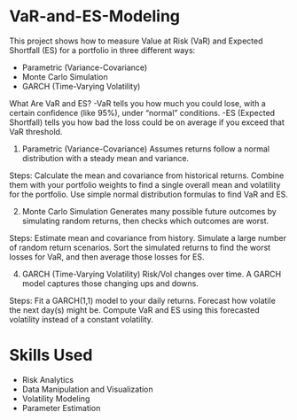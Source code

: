 # VaR-and-ES-Modeling

This project shows how to measure Value at Risk (VaR) and Expected Shortfall (ES) for a portfolio in three different ways:

- Parametric (Variance-Covariance)
- Monte Carlo Simulation
- GARCH (Time-Varying Volatility)

  
What Are VaR and ES?
  -VaR tells you how much you could lose, with a certain confidence (like 95%), under “normal” conditions.
  -ES (Expected Shortfall) tells you how bad the loss could be on average if you exceed that VaR threshold.


1. Parametric (Variance-Covariance)
Assumes returns follow a normal distribution with a steady mean and variance.

Steps:
Calculate the mean and covariance from historical returns.
Combine them with your portfolio weights to find a single overall mean and volatility for the portfolio.
Use simple normal distribution formulas to find VaR and ES.


2. Monte Carlo Simulation
Generates many possible future outcomes by simulating random returns, then checks which outcomes are worst.

Steps:
Estimate mean and covariance from history.
Simulate a large number of random return scenarios.
Sort the simulated returns to find the worst losses for VaR, and then average those losses for ES.


4. GARCH (Time-Varying Volatility)
Risk/Vol changes over time. A GARCH model captures those changing ups and downs.

Steps:
Fit a GARCH(1,1) model to your daily returns.
Forecast how volatile the next day(s) might be.
Compute VaR and ES using this forecasted volatility instead of a constant volatility.


# Skills Used
- Risk Analytics
- Data Manipulation and Visualization
- Volatility Modeling
- Parameter Estimation
